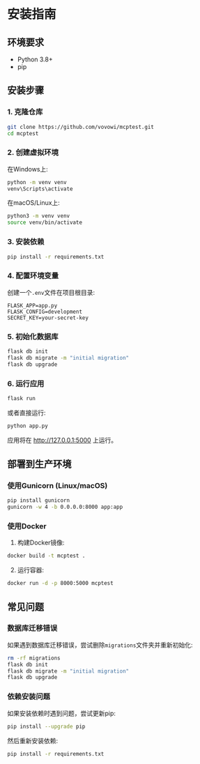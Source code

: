 # 安装指南

## 环境要求

- Python 3.8+
- pip

## 安装步骤

### 1. 克隆仓库

```bash
git clone https://github.com/vovowi/mcptest.git
cd mcptest
```

### 2. 创建虚拟环境

在Windows上:

```bash
python -m venv venv
venv\Scripts\activate
```

在macOS/Linux上:

```bash
python3 -m venv venv
source venv/bin/activate
```

### 3. 安装依赖

```bash
pip install -r requirements.txt
```

### 4. 配置环境变量

创建一个`.env`文件在项目根目录:

```
FLASK_APP=app.py
FLASK_CONFIG=development
SECRET_KEY=your-secret-key
```

### 5. 初始化数据库

```bash
flask db init
flask db migrate -m "initial migration"
flask db upgrade
```

### 6. 运行应用

```bash
flask run
```

或者直接运行:

```bash
python app.py
```

应用将在 http://127.0.0.1:5000 上运行。

## 部署到生产环境

### 使用Gunicorn (Linux/macOS)

```bash
pip install gunicorn
gunicorn -w 4 -b 0.0.0.0:8000 app:app
```

### 使用Docker

1. 构建Docker镜像:

```bash
docker build -t mcptest .
```

2. 运行容器:

```bash
docker run -d -p 8000:5000 mcptest
```

## 常见问题

### 数据库迁移错误

如果遇到数据库迁移错误，尝试删除`migrations`文件夹并重新初始化:

```bash
rm -rf migrations
flask db init
flask db migrate -m "initial migration"
flask db upgrade
```

### 依赖安装问题

如果安装依赖时遇到问题，尝试更新pip:

```bash
pip install --upgrade pip
```

然后重新安装依赖:

```bash
pip install -r requirements.txt
```